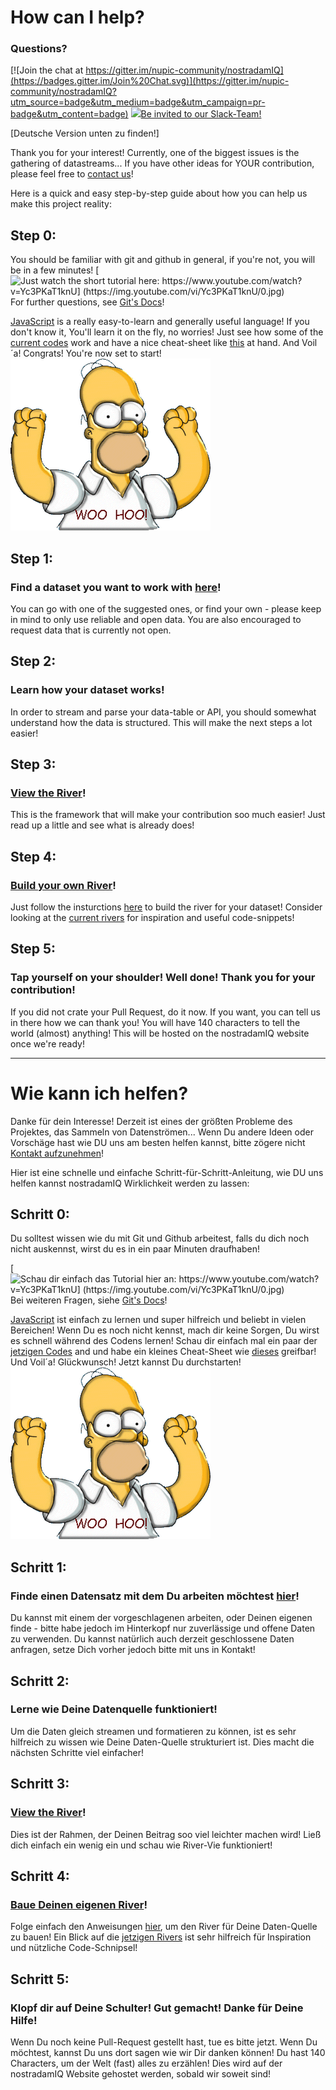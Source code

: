 # How can I help?

### Questions? 
[![Join the chat at https://gitter.im/nupic-community/nostradamIQ](https://badges.gitter.im/Join%20Chat.svg)](https://gitter.im/nupic-community/nostradamIQ?utm_source=badge&utm_medium=badge&utm_campaign=pr-badge&utm_content=badge)
[<img src="https://nostradamiq.herokuapp.com/badge.svg">](https://nostradamiq.slack.com)[Be invited to our Slack-Team!](https://nostradamiq.herokuapp.com)
<script async defer src="https://nostradamiq.herokuapp.com/slackin.js?large"></script>

[Deutsche Version unten zu finden!]

Thank you for your interest!
Currently, one of the biggest issues is the gathering of datastreams... 
If you have other ideas for YOUR contribution, please feel free to [contact us](mailto:pascal@nostradamiq.org)!

Here is a quick and easy step-by-step guide about how you can help us make this project reality:

## Step 0:
You should be familiar with git and github in general, if you're not, you will be in a few minutes!
[![Just watch the short tutorial here:  https://www.youtube.com/watch?v=Yc3PKaT1knU] (https://img.youtube.com/vi/Yc3PKaT1knU/0.jpg)](https://www.youtube.com/watch?v=Yc3PKaT1knU)
For further questions, see [Git's Docs](https://git-scm.com/docs)!

[JavaScript](http://www.w3schools.com/js/) is a really easy-to-learn and generally useful language! If you don't know it, You'll learn it on the fly, no worries! Just see how some of the [current codes](https://github.com/nupic-community/river-view/tree/master/rivers) work and have a nice cheat-sheet like [this](http://www.cheatography.com/davechild/cheat-sheets/javascript/) at hand. 
And Voil´a! Congrats! You're now set to start!
![And Voil´a! Congrats! You're now set to start!](https://github.com/nupic-community/nostradamIQ/blob/master/img/woohoo.png "And Voil´a! Congrats! You're now set to start!")

## Step 1:
### Find a dataset you want to work with [here](https://github.com/nupic-community/nostradamIQ/blob/master/datasets.md)!
You can go with one of the suggested ones, or find your own - please keep in mind to only use reliable and open data. You are also encouraged to request data that is currently not open.

## Step 2:
### Learn how your dataset works!
In order to stream and parse your data-table or API, you should somewhat understand how the data is structured. This will make the next steps a lot easier!

## Step 3:
### [View the River](http://data.numenta.org/index.html)!
This is the framework that will make your contribution soo much easier! Just read up a little and see what is already does!

## Step 4: 
### [Build your own River](https://github.com/nupic-community/river-view/wiki/Creating-a-River)!
Just follow the insturctions [here](https://github.com/nupic-community/river-view/wiki/Creating-a-River) to build the river for your dataset! Consider looking at the [current rivers](https://github.com/nupic-community/river-view/tree/master/rivers) for inspiration and useful code-snippets!

## Step 5:
### Tap yourself on your shoulder! Well done! Thank you for your contribution! 
If you did not crate your Pull Request, do it now. If you want, you can tell us in there how we can thank you! You will have 140 characters to tell the world (almost) anything! This will be hosted on the nostradamIQ website once we're ready!

_________________________________________________________________________________________________
# Wie kann ich helfen? 

Danke für dein Interesse!
Derzeit ist eines der größten Probleme des Projektes, das Sammeln von Datenströmen...
Wenn Du andere Ideen oder Vorschäge hast wie DU uns am besten helfen kannst, bitte zögere nicht [Kontakt aufzunehmen](mailto:pascal@nostradamiq.org)!

Hier ist eine schnelle und einfache Schritt-für-Schritt-Anleitung, wie DU uns helfen kannst nostradamIQ Wirklichkeit werden zu lassen:

## Schritt 0:
Du solltest wissen wie du mit Git und Github arbeitest, falls du dich noch nicht auskennst, wirst du es in ein paar Minuten draufhaben!

[![Schau dir einfach das Tutorial hier an: https://www.youtube.com/watch?v=Yc3PKaT1knU] (https://img.youtube.com/vi/Yc3PKaT1knU/0.jpg)](https://www.youtube.com/watch?v=Yc3PKaT1knU)
Bei weiteren Fragen, siehe [Git's Docs](https://git-scm.com/docs)!

[JavaScript](http://www.w3schools.com/js/) ist einfach zu lernen und super hilfreich und beliebt in vielen Bereichen! Wenn Du es noch nicht kennst, mach dir keine Sorgen, Du wirst es schnell während des Codens lernen! Schau dir einfach mal ein paar der [jetzigen Codes](https://github.com/nupic-community/river-view/tree/master/rivers) and und habe ein kleines Cheat-Sheet wie [dieses](http://www.cheatography.com/davechild/cheat-sheets/javascript/) greifbar! 
Und Voil´a! Glückwunsch! Jetzt kannst Du durchstarten!
![Und Voil´a! Glückwunsch! Jetzt kannst Du durchstarten!](https://github.com/nupic-community/nostradamIQ/blob/master/img/woohoo.png "Und Voil´a! Glückwunsch! Jetzt kannst Du durchstarten!")

## Schritt 1:
### Finde einen Datensatz mit dem Du arbeiten möchtest [hier](https://github.com/nupic-community/nostradamIQ/blob/master/datasets.md)!
Du kannst mit einem der vorgeschlagenen arbeiten, oder Deinen eigenen finde - bitte habe jedoch im Hinterkopf nur zuverlässige und offene Daten zu verwenden. Du kannst natürlich auch derzeit geschlossene Daten anfragen, setze Dich vorher jedoch bitte mit uns in Kontakt! 

## Schritt 2:
### Lerne wie Deine Datenquelle funktioniert!
Um die Daten gleich streamen und formatieren zu können, ist es sehr hilfreich zu wissen wie Deine Daten-Quelle strukturiert ist. Dies macht die nächsten Schritte viel einfacher!

## Schritt 3:
### [View the River](http://data.numenta.org/index.html)!
Dies ist der Rahmen, der Deinen Beitrag soo viel leichter machen wird! Ließ dich einfach ein wenig ein und schau wie River-Vie funktioniert!

## Schritt 4:
### [Baue Deinen eigenen River](https://github.com/nupic-community/river-view/wiki/Creating-a-River)!
Folge einfach den Anweisungen [hier](https://github.com/nupic-community/river-view/wiki/Creating-a-River), um den River für Deine Daten-Quelle zu bauen! Ein Blick auf die [jetzigen Rivers](https://github.com/nupic-community/river-view/tree/master/rivers) ist sehr hilfreich für Inspiration und nützliche Code-Schnipsel!

## Schritt 5:
### Klopf dir auf Deine Schulter! Gut gemacht! Danke für Deine Hilfe!
Wenn Du noch keine Pull-Request gestellt hast, tue es bitte jetzt. Wenn Du möchtest, kannst Du uns dort sagen wie wir Dir danken können! Du hast 140 Characters, um der Welt (fast) alles zu erzählen! Dies wird auf der nostradamIQ Website gehostet werden, sobald wir soweit sind!
